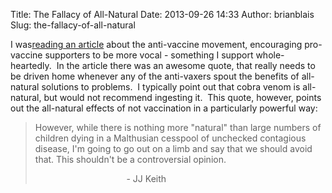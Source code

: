 Title: The Fallacy of All-Natural
Date: 2013-09-26 14:33
Author: brianblais
Slug: the-fallacy-of-all-natural

I was[reading an article][] about the anti-vaccine movement, encouraging
pro-vaccine supporters to be more vocal - something I support
whole-heartedly.  In the article there was an awesome quote, that really
needs to be driven home whenever any of the anti-vaxers spout the
benefits of all-natural solutions to problems.  I typically point out
that cobra venom is all-natural, but would not recommend ingesting it.
 This quote, however, points out the all-natural effects of not
vaccination in a particularly powerful way:

> However, while there is nothing more "natural" than large numbers of
> children dying in a Malthusian cesspool of unchecked contagious
> disease, I'm going to go out on a limb and say that we should avoid
> that. This shouldn't be a controversial opinion. 
>
>                                      - JJ Keith

 

  [reading an article]: http://www.huffingtonpost.com/jj-keith/vaccines_b_3829948.html
